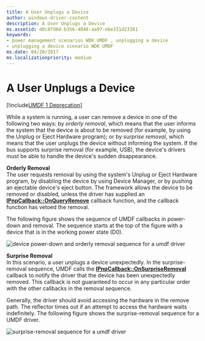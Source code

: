 ```yaml
---
title: A User Unplugs a Device
author: windows-driver-content
description: A User Unplugs a Device
ms.assetid: d0c8fd6d-b356-4048-aa97-ebe331d23361
keywords:
- power management scenarios WDK UMDF , unplugging a device
- unplugging a device scenario WDK UMDF
ms.date: 04/20/2017
ms.localizationpriority: medium
---
```


# A User Unplugs a Device


[!include[UMDF 1 Deprecation](../umdf-1-deprecation.md)]

While a system is running, a user can remove a device in one of the following two ways: by *orderly removal*, which means that the user informs the system that the device is about to be removed (for example, by using the Unplug or Eject Hardware program); or by *surprise removal*, which means that the user unplugs the device without informing the system. If the bus supports surprise removal (for example, USB), the device's drivers must be able to handle the device's sudden disappearance.

<a href="" id="orderly-removal-------"></a>**Orderly Removal**   
The user requests removal by using the system's Unplug or Eject Hardware program, by disabling the device by using Device Manager, or by pushing an ejectable device's eject button. The framework allows the device to be removed or disabled, unless the driver has supplied an [**IPnpCallback::OnQueryRemove**](https://msdn.microsoft.com/library/windows/hardware/ff556808) callback function, and the callback function has vetoed the removal.

The following figure shows the sequence of UMDF callbacks in power-down and removal. The sequence starts at the top of the figure with a device that is in the working power state (D0).

![device power-down and orderly removal sequence for a umdf driver](images/umdf-powerdown-sequence.png)

<a href="" id="surprise-removal-------"></a>**Surprise Removal**   
In this scenario, a user unplugs a device unexpectedly. In the surprise-removal sequence, UMDF calls the [**IPnpCallback::OnSurpriseRemoval**](https://msdn.microsoft.com/library/windows/hardware/ff556812) callback to notify the driver that the device has been unexpectedly removed. This callback is not guaranteed to occur in any particular order with the other callbacks in the removal sequence.

Generally, the driver should avoid accessing the hardware in the remove path. The reflector times out if an attempt to access the hardware waits indefinitely. The following figure shows the surprise-removal sequence for a UMDF driver.

![surprise-removal sequence for a umdf driver](images/umdf-surprise-removal-sequence.png)

 

 





